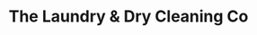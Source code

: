 ---
title: "The Laundry & Dry Cleaning Co"
url: /grimsby/the-laundry-und-dry-cleaning-co/
shop: Wäscherei
---